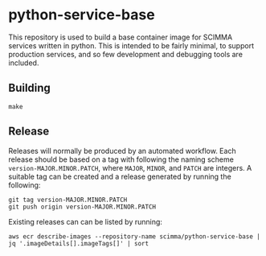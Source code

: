 # python-service-base

This repository is used to build a base container image for SCIMMA services written in python.
This is intended to be fairly minimal, to support production services, and so few development and
debugging tools are included.

## Building

	make

## Release

Releases will normally be produced by an automated workflow.
Each release should be based on a tag with following the naming scheme `version-MAJOR.MINOR.PATCH`,
where `MAJOR`, `MINOR`, and `PATCH` are integers. 
A suitable tag can be created and a release generated by running the following:

	git tag version-MAJOR.MINOR.PATCH
	git push origin version-MAJOR.MINOR.PATCH

Existing releases can can be listed by running:

	aws ecr describe-images --repository-name scimma/python-service-base | jq '.imageDetails[].imageTags[]' | sort

